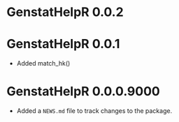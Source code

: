 # GenstatHelpR 0.0.2

# GenstatHelpR 0.0.1
* Added match_hk()

# GenstatHelpR 0.0.0.9000

* Added a `NEWS.md` file to track changes to the package.
